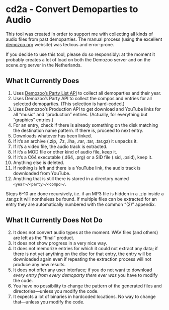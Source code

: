 # cd2a - Convert Demoparties to Audio

This tool was created in order to support me with collecting all kinds of audio files from past demoparties. The manual process (using the excellent [demozoo.org](https://demozoo.org/) website) was tedious and error-prone.

If you decide to use this tool, please do so responsibly: at the moment it probably creates a lot of load on both the Demozoo server and on the scene.org server in the Netherlands.

## What It Currently Does

1. Uses [Demozoo’s Party List API](https://demozoo.org/api/v1/parties/) to collect all demoparties and their year.
2. Uses Demozoo’s Party API to collect the compos and entries for all selected demoparties. (This selection is hard-coded.)
3. Uses Demozoo’s Production API to get download and YouTube links for all “music” and “production” entries. (Actually, for everything but “graphics” entries.)
4. For an entry, check if there is already something on the disk matching the destination name pattern. If there is, proceed to next entry.
5. Downloads whatever has been linked.
6. If it’s an archive (.zip, .7z, .lha, .rar, .tar, .tar.gz) it unpacks it.
7. If it’s a video file, the audio track is extracted.
8. If it’s a MOD file or other kind of audio file, keep it.
9. If it’s a C64 executable (.d64, .prg) or a SID file (.sid, .psid), keep it.
10. Anything else is deleted.
11. If nothing is left and there is a YouTube link, the audio track is downloaded from YouTube.
12. Anything that is still there is stored in a directory named `<year>/<party>/<compo>/`.

Steps 6–10 are done recursively, i.e. if an MP3 file is hidden in a .zip inside a .tar.gz it will nontheless be found. If multiple files can be extracted for an entry they are automatically numbered with the common “(2)” appendix.

## What It Currently Does Not Do

2. It does not convert audio types at the moment. WAV files (and others) are left as the “final” product.
3. It does not show progress in a very nice way.
4. It does not memorize entries for which it could not extract any data; if there is not yet anything on the disc for that entry, the entry will be downloaded again even if repeating the extraction process will not produce any new results.
5. It does not offer any user interface; if you do not want to download _every entry from every demoparty there ever was_ you have to modify the code.
6. You have no possibility to change the pattern of the generated files and directories—unless you modify the code.
7. It expects a lot of binaries in hardcoded locations. No way to change that—unless you modify the code.
